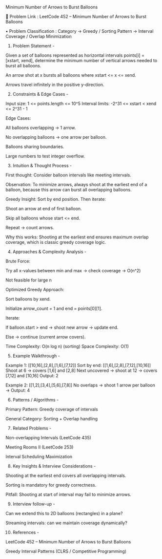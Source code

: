 Minimum Number of Arrows to Burst Balloons

🔗 Problem Link : LeetCode 452 – Minimum Number of Arrows to Burst Balloons

• Problem Classification : Category → Greedy / Sorting
Pattern → Interval Coverage / Overlap Minimization

1. Problem Statement -

Given a set of balloons represented as horizontal intervals points[i] = [xstart, xend], determine the minimum number of vertical arrows needed to burst all balloons.

An arrow shot at x bursts all balloons where xstart <= x <= xend.

Arrows travel infinitely in the positive y-direction.

2. Constraints & Edge Cases -

Input size: 1 <= points.length <= 10^5
Interval limits: -2^31 <= xstart < xend <= 2^31 - 1

Edge Cases:

All balloons overlapping → 1 arrow.

No overlapping balloons → one arrow per balloon.

Balloons sharing boundaries.

Large numbers to test integer overflow.

3. Intuition & Thought Process -

First thought: Consider balloon intervals like meeting intervals.

Observation: To minimize arrows, always shoot at the earliest end of a balloon, because this arrow can burst all overlapping balloons.

Greedy Insight: Sort by end position. Then iterate:

Shoot an arrow at end of first balloon.

Skip all balloons whose start <= end.

Repeat → count arrows.

Why this works:
Shooting at the earliest end ensures maximum overlap coverage, which is classic greedy coverage logic.

4. Approaches & Complexity Analysis -

Brute Force:

Try all x-values between min and max → check coverage → O(n^2)

Not feasible for large n

Optimized Greedy Approach:

Sort balloons by xend.

Initialize arrow_count = 1 and end = points[0][1].

Iterate:

If balloon.start > end → shoot new arrow → update end.

Else → continue (current arrow covers).

Time Complexity: O(n log n) (sorting)
Space Complexity: O(1)

5. Example Walkthrough -

Example 1: [[10,16],[2,8],[1,6],[7,12]]
Sort by end: [[1,6],[2,8],[7,12],[10,16]]
Shoot at 6 → covers [1,6] and [2,8]
Next uncovered → shoot at 12 → covers [7,12] and [10,16]
Output: 2

Example 2: [[1,2],[3,4],[5,6],[7,8]]
No overlaps → shoot 1 arrow per balloon → Output: 4

6. Patterns / Algorithms -

Primary Pattern: Greedy coverage of intervals

General Category: Sorting + Overlap handling

7. Related Problems -

Non-overlapping Intervals (LeetCode 435)

Meeting Rooms II (LeetCode 253)

Interval Scheduling Maximization

8. Key Insights & Interview Considerations -

Shooting at the earliest end covers all overlapping intervals.

Sorting is mandatory for greedy correctness.

Pitfall: Shooting at start of interval may fail to minimize arrows.

9. Interview follow-up -

Can we extend this to 2D balloons (rectangles) in a plane?

Streaming intervals: can we maintain coverage dynamically?

10. References -

LeetCode 452 – Minimum Number of Arrows to Burst Balloons

Greedy Interval Patterns (CLRS / Competitive Programming)